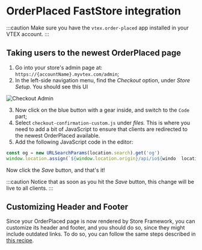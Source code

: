 # OrderPlaced FastStore integration

:::caution 
Make sure you have the `vtex.order-placed` app installed in your VTEX account.
:::

## Taking users to the newest OrderPlaced page

1. Go into your store's admin page at: `https://{accountName}.myvtex.com/admin`;
2. In the left-side navigation menu, find the *Checkout* option, under *Store Setup.* You should see this UI
    
  ![Checkout Admin](/img/how-to-guides/checkout-admin.png)
    
3. Now click on the blue button with a gear inside, and switch to the `Code` part;
4. Select `checkout-confirmation-custom.js` under *files.* This is where you need to add a bit of JavaScript to ensure that clients are redirected to the newest OrderPlaced available.
5. Add the following JavaScript code in the editor:

  ```jsx
  const og = new URLSearchParams(location.search).get('og')
  window.location.assign(`${window.location.origin}/api/io${windo  location.pathname}?og=${og}`)
  ```
    
  Now click the *Save* button, and that's it!
    
  :::caution 
  Notice that as soon as you hit the *Save* button, this change will be live to all clients.
  :::


## Customizing Header and Footer

Since your OrderPlaced page is now rendered by Store Framework, you can customize its header and footer, and you should do so, since they might include outdated links. To do so, you can follow the same steps described in [this recipe](https://developers.vtex.com/vtex-developer-docs/docs/vtex-io-documentation-customizing-the-header-and-footer-blocks-by-page).
